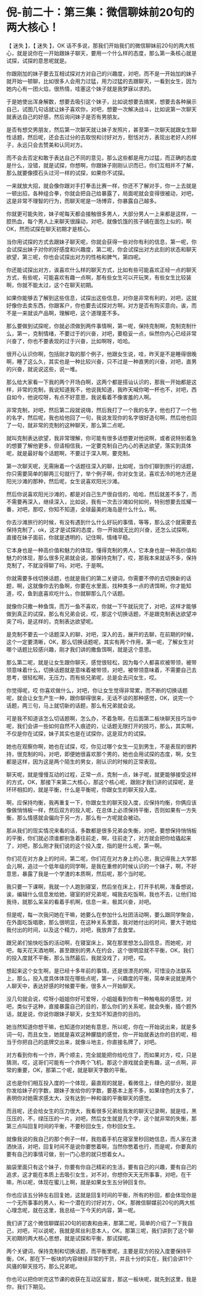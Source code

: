 # 倪-前二十：第三集：微信聊妹前20句的两大核心！

【 迷失 】，【 迷失 】，OK 话不多说，那我们开始我们的微信聊妹前20句的两大核心，就是说你在一开始跟妹子聊天，要用一个什么样的态度，那么第一条核心就是试探，试探的意思呢就是。

你跟刚加的妹子要去互相试探对方对自己的兴趣度，对吧，而不是一开始加的妹子就开始一顿聊，比如很多人会用力过猛，用力过猛的去跟聊天，一看到女生，因为她内心有一团火焰，很热情，哇塞这个妹子就是我梦寐以求的。

于是她使出浑身解数，想要去吸引这个妹子，比如说想要去搞笑，想要去各种展示自己，试图几句话就让妹子喜欢你，对吧，想要一次解决战斗，比如说第一次聊天就表达自己的好感，然后询问妹子是否有男朋友。

是否有想交男朋友，然后第一次聊天就让妹子发照片，甚至第一次聊天就跟女生聊性话题，然后呢，还会去过分的去取悦和讨好对方，慰恬对方，表现出老好人的样子，永远只会去赞美和认同对方。

而不会去否定和敢于表达自己不同的意见，那么这些都是用力过猛，而正确的态度是什么，没错，就是试探，你想啊，你跟妹子刚刚认识而已，你们互相并不了解，那么就要像摸石头过河一样的试探，如果你不试探。

一来就放大招，就会像你跟对手打拳击比赛一样，你还不了解对手，你一上去就是一顿出招，各种组合拳，你就会把自己给暴露了，局面呢就会变得很被动，对吧，这是非常不理智的行为，而聊天呢是一场博弈，你暴露自己越多。

你就更可能失败，妹子呢每天都会接触很多男人，大部分男人一上来都是这样，一腔热血，每个男人上来聊天很躁动，对吧，就像饥饿的孩子铺在面包上似的，啊 OK，然而试探在聊天初期才是核心。

当你用试探的方式去跟妹子聊天呢，你就会获得一些对你有利的信息，第一呢，你会试探出妹子对你的好感度和兴趣度，第二呢，你会试探出对方此刻的状态和聊天欲望，第三呢，你也会试探出对方的性格和脾气，第四呢。

你还能试探出对方，诶喜欢什么样的聊天方式，比如有些可能喜欢正经一点的聊天方式，有些呢，可能喜欢有趣一点啊，那有些女生可以开玩笑，有些女生比较装啊，你就不能太过，这个在聊天初期。

如果你能够去了解到这些信息，试探出这些信息，对你是非常有利的，对吧，这就好像你去卖东西，你跟客户，你也要去试探对方啊，对方是否有购买意向，诶，而不是一来就谈产品啊，理解吧，这个道理差不多。

那么要做到试探呢，你就必须做到两件事情啊，第一呢，保持克制啊，克制克制什么，第一，克制情绪，不要过于的兴奋，对吧，要稳妥一点，纵然你内心已经非常兴奋了，你也不要表现的过于兴奋，比如啊呀，哈哈。

很开心认识你啊，包括刚才取的那个例子，他跟女生说，哇，昨天是不是睡得很晚啊，睡了这么久，其实也是一种比较兴奋，只不过是一种直男的兴奋，对吧，直男的兴奋，就说说这些，说一堆。

那么给大家看一下我的两个开场白啊，这两个都是搭讪认识的，那我一开始都是这样，非常的克制，我说知道我不，他说我知道，我昨天喊你喝一杯也不，对吧，西自如今，他说哎呀，有点不好意思，我说看着不像害羞的人啊。

非常克制，对吧，然后第二段就说嗨，然后我打了一个我的名字，他也打了一个他的名字，然后呢，我也给他回了一句，我说发现你的名字很好造句啊，然后他也回了一句，就非常的克制的这种聊天，那么第二点呢。

就叫克制表达欲望，我非常理解，你可能有很多话想要对他说啊，或者说特别着急的想要了解他更多，但请相信我，一定要克制自己内心的表达欲望，落实到具体呢，就是最好每个话题啊，不要过于深入啊，要克制。

第一次聊天呢，无需揪着一个话题往深入的聊，比如呢，当你们聊到旅行的话题，你只需要简单的聊两三句就行了，举个例子啊，你对女生说，喜欢去冷的地方还是阳光沙滩的那种，然后呢，女生说喜欢阳光沙滩。

然后你说喜欢阳光沙滩的，都是对自己生产很自信的，哈哈，然后就差不多了，而不需要再深入，继续深入，比如说，我有一次去沙滩如何如何，特别想要去炫耀一番，对吧，那哎，你知不知道，全球最美的海岛是什么什么，啊。

你去沙滩旅行的时候，有没有遇到什么什么好玩的事情，等等，那么这个就需要去保持克制了，ok，这才是试探的态度，你一开始就无比的兴奋，还怎么试探啊，直接在妹子面前，你就是透明的，记住啊，情绪平稳。

它本身也是一种高价值和魅力的体现，懂得克制的男人，它本身也是一种高价值和魅力的体现，那么很多兄弟就会说，那保持克制了，哎，那我本来就话不多，保持克制了，不就没得聊了吗，对吧，于是啊。

你就需要多线切换话题，也就是我们的第二关键词，你需要不停的去切换新的话题，啊，这就像你去钓鱼啊，你要在水里面，找种类多一点的诱饵啊，你才能知道，哎，鱼到底喜欢吃什么，你就聊那么几个话题。

就像你只撒一种鱼饵，而万一鱼不喜欢，你就一下午就玩完了，对吧，这样才能够做到真正的试探，那么有兄弟会说，哎，那这个切换话题，不是跟克制表达欲望冲突了吗，是这样的，克制表达欲望呢。

是克制不要去一个话题深入的聊，对吧，深入的去，展开的去聊，在前期的时候，这个一定要清晰，OK，那么切换话题呢，其实有两个作用，第一呢，了解女生对哪个话题比较感兴趣，刚才我们讲的撒鱼饵啊，就是这个意思。

那么第二呢，就是让女生跟你聊天，感觉很轻松，因为每个人都喜欢被带领，被带领意味着什么，切换话题就是意味着被带领，对吧，被带领意味着，不需要自己去思考，很轻松啊，无压力，而有些兄弟呢，总是会去问女生，哎。

你觉得呢，哎 你喜欢做什么，对吧，你让女生觉得非常累，而不断的切换话题呢，就会让女生产生一种，跟你聊得很来，无话不谈的那种感觉，OK，说完一个话题，两三句，马上就切新的话题，那么有兄弟就会说。

可是我不知道该怎么切话题啊，怎么办，不着急啊，在后面第二板块聊天技巧当中呢，我们会讲一些如何自然不入痕迹的，让话题无限打开的技巧，那么，其实啊，不仅是你在试探，妹子其实也是在试探你，这是双方的试探。

她也在观察你啊，她也在试探，哎，你见过哪个女生一见到男生，不是表现的很矜持，很克制的吗，对吧，即便她很喜欢那个男的，她也会用试探的态度，啊，女生都是这样，因为这是两个陌生的男女，刚认识的时候的正常表现。

聊天呢，就是慢慢互动的过程，正常一点，克制一点，妹子呢，就更能够接受这样的方式，OK，那接下来第二大核心，那这个核心呢，跟刚才我们讲的试探呢，是环环相扣的，就是平衡，什么是平衡呢，你跟女生的聊天投入度。

啊，应保持均衡，我再重复一下，你跟女生的聊天投入度，应保持均衡，你俩应该像做悄悄板一样，然后双方的投入呢，在总体上必须保持平衡，否则如果有一方失衡，那么情感就会偏向于另一方，那么有一方呢就会被动。

那从我们的现实情况来看的话，多数都是很多兄弟会失衡，对吧，要想保持悄悄板的平衡，你们就必须谁都别急着往前走，啊，往前走了，对方就会把你给撬起来了，对吧，那么刚才我们说的这个投入度，指的是什么呢，第一啊。

你们花在对方身上的时间，第二呢，你们花在对方身上的心思，我记得我上大学那会儿啊，追过一个低年级的同学啊，是我在重修的时候认识的一个妹子，啊，不好意思，暴露了我是一个学渣的本质啊，然后呢，那个当时呢。

我只要一下课啊，我就一个人跑到寝室，然后坐在床上，打开手机啊，准备想说，诶，编辑什么信息发给她，寝室的好兄弟呢，喊我去吃饭啊，我也不去，让他们给我待，就那么呆呆的看着手机啊，信息一来，极其兴奋，对吧。

但是呢，每一次我问她在干嘛，她要么在参加什么社团活动啊，要么跟同学聚会，在外面吃饭唱歌，那么很明显，在这种关系里面，我对她付出的时间，要大于她给我付出的时间，以及这个精力，对吧，我放弃了去食堂。

跟兄弟们愉快吃饭的活动啊，在寝室床上，窝在那里想怎么回信息，而她呢，对吧，每天花天酒地啊，甚至跟别的男人在约会，这个很明显就不平衡，OK，我们的投入度就不平衡，那么当然最后，我就没戏了，对吧，哎。

想起来这个女生啊，是已经十多年前的事情，还是很漂亮的啊，可惜没办法联系上，那么，投入度具体体现在哪些点呢，第一，兴趣度的平衡，简单来说就是两个人聊天中，表达好感的时候要平衡，很多人一开始聊天。

没几句就会说，哎呀小姐姐你好可爱呀，小姐姐看到你有一种触电般的感觉，对吧，类似于这种，直接暴露自己的目的，那么你们的关系呢，就会失衡，插个题外话，就是说，你说你跟妹子聊天，女生知不知道你的目的。

她当然知道你想干嘛，也知道你对她有意思，所以呢，你在一开始说出来，就是多词一句，而且女生，她就是喜欢这种朦胧的感觉，你一开始就表达你的目的呢，相当于你把自己的底牌交出来，就像斗地主，你直接名牌了，对吧。

对方看到你有一个炸，两个顺主，完全就能把你给吃住了，而如果对方，哎，只是猜测，哎，这哥们可能有一个炸两个飞机，那这个游戏就会更有趣，这一点啊，非常的重要，OK，那第二个呢，就是聊天字数的平衡。

这也是你们相互投入度的一个体现，最直观的就是，看微信上，绿色的部分，就是你发给妹子的字数，跟妹子发给你的字数，要基本上差不多，如果绿色的太多了，表明你对她需求感太大，没有达到一种和谐的平衡聊天的感觉。

而且呢，还会给女生的压力很大，我看很多兄弟给我发的聊天记录啊，就是哇，黑压压的，不，绿压压的一片，对吧，然后女生就是几个字，这个就非常的失衡，那第三点叫回复时间的平衡，不要秒回女生，你秒回女生。

就像我说的我自己的那个例子一样，我抱着手机在寝室里秒回她信息，而人家在潇洒快活，对吧，回复时间不是说你要憋着啊，当然你憋着也行，而是呢，你要真的要有自己的事情可做，别一门心思的就只想着女人。

脑袋里面只有这个妹子，你要有你自己精彩的生活，要有自己的兴趣，要有自己的追求，这才能在本质上去吸引女生，对不对，你想你天天无所事事，对吧，在干嘛，所以呢，体现在蜜儿上啊，就是如果女生五分钟回复你。

你也应该五分钟左右回复她，这就是回复时间的平衡，所有的秒回，都会体现你是一个无所事事的男人，和一个潜在的讨好对方，OK，那微信聊媒前20句的两大核心理念呢，就在这里，我总结一下今天的内容，第一呢。

我们讲了这个微信聊媒前20句的初衷和由来，那第二呢，简单的介绍了一下我自己，对吧，可以说呢，我就是屌丝利息本人，OK，那第三呢，我们讲到了这个聊天初期的两大核心思想，就是试探和平衡，那试探呢。

两个关键词，保持克制和切换话题，而平衡里呢，主要是双方的投入度要保持平衡，OK，那在下一板块的内容继续非常的干货，并且十分的实在，我们会讲11个风骚的聊天技巧，那么兄弟呢。

你也可以把你听完这节课的收获在互动区留言，那这一板块呢，就先到这里，我是你，我们下期见。